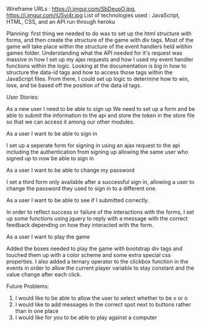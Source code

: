 Wireframe URLs : https://i.imgur.com/SbDeuoO.jpg, https://i.imgur.com/jU5vi4r.jpg
List of technologies used : JavaScript, HTML, CSS, and an API run through heroku

Planning: first thing we needed to do was to set up the html structure with forms,
and then create the structure of the game with div tags. Most of the game will take place
within the structure of the event handlers held witihin games folder. Understanding
what the API needed for it's request was massive in how I set up my ajax requests
and how I used my event handler functions within the logic. Looking at the documentation
is big in how to structure the data-id tags and how to access those tags within
the JavaScript files. From there, I could set up logic to determine how to win, lose,
and tie based off the position of the data id tags.

User Stories:

As a  new user I need to be able to sign up
We need to set up a form and be able to submit the information to the api and
store the token in the store file so that we can access it among our other modules.

As a user I want to be able to sign in

I set up a seperate form for signing in using an ajax request to the api including
the authentication from signing up allowing the same user who signed up
to now be able to sign in

As a user I want to be able to change my password

I set a third form only available after a successful sign in, allowing a
user to change the password they used to sign in to a different one.

As a user I want to be able to see if I submitted correctly.

In order to reflect success or failure of the interactions with the forms,
I set up some functions using jquery to reply with a message with the correct
feedback depending on how they interacted with the form.

As a user I want to play the game

Added the boxes needed to play the game with bootstrap div tags
and touched them up with a color scheme and some extra special css properties.
I also added a ternary operator to the clickbox function in the events in order
to allow the current player variable to stay constant and the value change after each
click.


Future Problems:
1) I would like to be able to allow the user to select whether to be x or o
2) I would like to add messages in the correct spot next to buttons rather than in one place
3) I would like for you to be able to play against a computer

